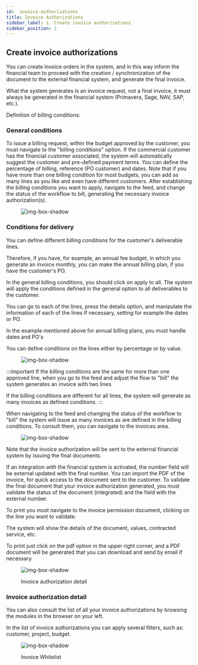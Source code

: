 ```yaml
---
id:  invoice-authorizations
title: Invoice Authorizations
sidebar_label: 1. Create invoice authorizations
sidebar_position: 1
---
```


## Create invoice authorizations

You can create invoice orders in the system, and in this way inform the financial team to proceed with the creation / synchronization of the document to the external financial system, and generate the final invoice.

What the system generates is an invoice request, not a final invoice, it must always be generated in the financial system (Primavera, Sage, NAV, SAP, etc.).

Definition of billing conditions:



### General conditions

To issue a billing request, within the budget approved by the customer, you must navigate to the "billing conditions" option. If the commercial customer has the financial customer associated, the system will automatically suggest the customer and pre-defined payment terms. You can define the percentage of billing, reference (PO customer) and dates. Note that if you have more than one billing condition for most budgets, you can add as many lines as you like and even have different customers. After establishing the billing conditions you want to apply, navigate to the feed, and change the status of the workflow to bill, generating the necessary invoice authorization(s).

<figure>

![img-box-shadow](/img/university/bills/bills-lesson1-1.png)
<figcaption></figcaption>
</figure>

### Conditions for delivery

You can define different billing conditions for the customer's deliverable lines.

Therefore, if you have, for example, an annual fee budget, in which you generate an invoice monthly, you can make the annual billing plan, if you have the customer's PO.

In the general billing conditions, you should click on apply to all. The system will apply the conditions defined in the general option to all deliverables to the customer.

You can go to each of the lines, press the details option, and manipulate the information of each of the lines if necessary, setting for example the dates or PO.

In the example mentioned above for annual billing plans, you must handle dates and PO's

You can define conditions on the lines either by percentage or by value.

<figure>

![img-box-shadow](/img/university/bills/bills-lesson1-2.png)
<figcaption></figcaption>
</figure>


:::important
If the billing conditions are the same for more than one approved line, when you go to the feed and adjust the flow to "bill" the system generates an invoice with two lines.

If the billing conditions are different for all lines, the system will generate as many invoices as defined conditions.
:::

When navigating to the feed and changing the status of the workflow to "bill" the system will issue as many invoices as are defined in the billing conditions. To consult them, you can navigate to the invoices area.
<figure>

![img-box-shadow](/img/university/bills/bills-lesson1-3.png)
<figcaption></figcaption>
</figure>

Note that the invoice authorization will be sent to the external financial system by issuing the final documents.

If an integration with the financial system is activated, the number field will be external updated with the final number. You can import the PDF of the invoice, for quick access to the document sent to the customer.
To validate the final document that your invoice authorization generated, you must validate the status of the document (integrated) and the field with the external number.

To print you must navigate to the invoice permission document, clicking on the line you want to validate.

The system will show the details of the document, values, contracted service, etc.

To print just click on the pdf option in the upper right corner, and a PDF document will be generated that you can download and send by email if necessary

<figure>

![img-box-shadow](/img/university/bills/bills-lesson1-4.png)
<figcaption>Invoice authorization detail</figcaption>
</figure>

### Invoice authorization detail

You can also consult the list of all your invoice authorizations by browsing the modules in the browser on your left.

In the list of invoice authorizations you can apply several filters, such as: customer, project, budget.

<figure>

![img-box-shadow](/img/university/bills/bills-lesson1-5.png)
<figcaption>Invoice Whitelist</figcaption>
</figure>
